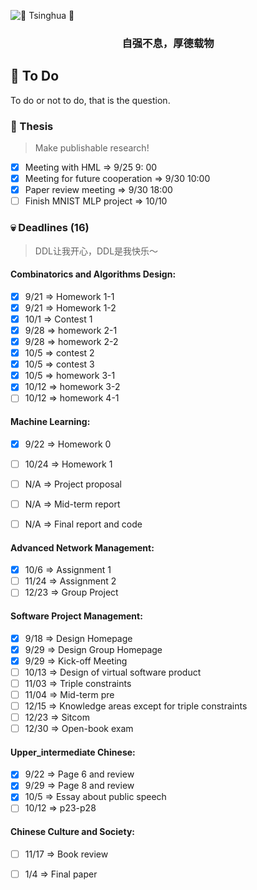 ![ :purple_heart: Tsinghua :purple_heart:](https://user-images.githubusercontent.com/35892312/94651813-9f898900-032b-11eb-8075-c606c07ad938.png?raw=true)

<h3 align="center">
<p>自强不息，厚德载物
</h3>

## :pushpin: To Do 
To do or not to do, that is the question.

### :pencil: Thesis
> Make publishable research!

- [X] Meeting with HML => 9/25 9: 00
- [X] Meeting for future cooperation => 9/30 10:00
- [x] Paper review meeting => 9/30 18:00
- [ ] Finish MNIST MLP project => 10/10

### :skull: Deadlines (16)
> DDL让我开心，DDL是我快乐～

#### Combinatorics and Algorithms Design:

- [X] 9/21 => Homework 1-1
- [X] 9/21 => Homework 1-2
- [X] 10/1 => Contest 1
- [x] 9/28 => homework 2-1
- [x] 9/28 => homework 2-2
- [x] 10/5 => contest 2
- [x] 10/5 => contest 3
- [x] 10/5 => homework 3-1
- [x] 10/12 => homework 3-2
- [ ] 10/12 => homework 4-1

#### Machine Learning:

- [x] 9/22 => Homework 0
- [ ] 10/24 => Homework 1
- [ ] N/A => Project proposal
- [ ] N/A => Mid-term report
- [ ] N/A => Final report and code


#### Advanced Network Management:

- [x] 10/6 => Assignment 1
- [ ] 11/24 => Assignment 2
- [ ] 12/23 => Group Project

#### Software Project Management:

- [X] 9/18 => Design Homepage
- [X] 9/29 => Design Group Homepage
- [x] 9/29 => Kick-off Meeting
- [ ] 10/13 => Design of virtual software product
- [ ] 11/03 => Triple constraints
- [ ] 11/04 => Mid-term pre
- [ ] 12/15 => Knowledge areas except for triple constraints
- [ ] 12/23 => Sitcom
- [ ] 12/30 => Open-book exam

#### Upper_intermediate Chinese:

- [X] 9/22 => Page 6 and review
- [x] 9/29 => Page 8 and review
- [x] 10/5 => Essay about public speech
- [ ] 10/12 => p23-p28

#### Chinese Culture and Society:

- [ ] 11/17 => Book review
- [ ] 1/4 => Final paper
  
